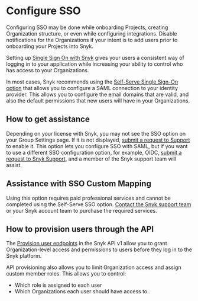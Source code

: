 # Configure SSO

Configuring SSO may be done while onboarding Projects, creating Organization structure, or even while configuring integrations. Disable notifications for the Organizations if your intent is to add users prior to onboarding your Projects into Snyk.&#x20;

Setting up [Single Sign On with Snyk](../../using-single-sign-on-sso-for-authentication/) gives your users a consistent way of logging in to your application while increasing your ability to control who has access to your Organizations.

In most cases, Snyk recommends using the [Self-Serve Single Sign-On option](../../using-single-sign-on-sso-for-authentication/self-serve-single-sign-on-sso/) that allows you to configure a SAML connection to your identity provider. This allows you to configure the email domains that are valid, and also the default permissions that new users will have in your Organizations.

## How to get assistance

Depending on your license with Snyk, you may not see the SSO option on your Group Settings page. If it is not displayed, [submit a request to Support](https://support.snyk.io/hc/en-us) to enable it. This option lets you configure SSO with SAML, but if you want to use a different SSO configuration option, for example, OIDC,  [submit a request to Snyk Support](https://support.snyk.io/hc/en-us), and a member of the Snyk support team will assist.

## Assistance with SSO Custom Mapping

Using this option requires paid professional services and cannot be completed using the Self-Serve SSO option. [Contact the Snyk support team](https://support.snyk.io/hc/en-us) or your Snyk account team to purchase the required services.

## How to provision users through the API

The [Provision user endpoints](https://docs.snyk.io/snyk-admin/manage-users-in-organizations-and-groups/provision-users-to-orgs-using-the-snyk-api-v1) in the Snyk API v1 allow you to grant Organization-level access and permissions to users before they log in to the Snyk platform.&#x20;

API provisioning also allows you to limit Organization access and assign custom member roles. This allows you to control:

* Which role is assigned to each user
* Which Organizations each user should have access to.&#x20;
